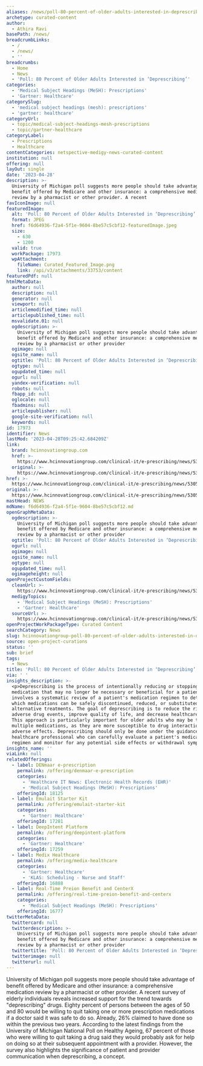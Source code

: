 ```yaml
---
aliases: /news/poll-80-percent-of-older-adults-interested-in-deprescribing
archetype: curated-content
author:
  - Athira Ravi
basePath: /news/
breadcrumbLinks:
  - /
  - /news/
  - ''
breadcrumbs:
  - Home
  - News
  - 'Poll: 80 Percent of Older Adults Interested in ‘Deprescribing’'
categories:
  - 'Medical Subject Headings (MeSH): Prescriptions'
  - 'Gartner: Healthcare'
categorySlug:
  - 'medical subject headings (mesh): prescriptions'
  - 'gartner: healthcare'
categoryUrl:
  - topic/medical-subject-headings-mesh-prescriptions
  - topic/gartner-healthcare
categoryLabel:
  - Prescriptions
  - Healthcare
contentCategories: netspective-medigy-news-curated-content
institution: null
offering: null
layOut: single
date: '2023-04-28'
description: >-
  University of Michigan poll suggests more people should take advantage of
  benefit offered by Medicare and other insurance: a comprehensive medication
  review by a pharmacist or other provider. A recent
favIconImage: null
featuredImage:
  alt: 'Poll: 80 Percent of Older Adults Interested in ‘Deprescribing’'
  format: JPEG
  href: f6d64936-f2a4-5f1e-9604-8be57c5cbf12-featuredImage.jpeg
  size:
    - 630
    - 1200
  valid: true
  workPackage: 17973
  wpAttachment:
    fileName: Curated_Featured_Image.png
    link: /api/v3/attachments/33753/content
featuredPdf: null
htmlMetaData:
  author: null
  description: null
  generator: null
  viewport: null
  articlemodified_time: null
  articlepublished_time: null
  msvalidate.01: null
  ogdescription: >-
    University of Michigan poll suggests more people should take advantage of
    benefit offered by Medicare and other insurance: a comprehensive medication
    review by a pharmacist or other provider
  ogimage: null
  ogsite_name: null
  ogtitle: 'Poll: 80 Percent of Older Adults Interested in ‘Deprescribing’'
  ogtype: null
  ogupdated_time: null
  ogurl: null
  yandex-verification: null
  robots: null
  fbapp_id: null
  oglocale: null
  fbadmins: null
  articlepublisher: null
  google-site-verification: null
  keywords: null
id: 17973
identifier: News
lastMod: '2023-04-28T09:25:42.684209Z'
link:
  brand: hcinnovationgroup.com
  href: >-
    https://www.hcinnovationgroup.com/clinical-it/e-prescribing/news/53058296/poll-80-percent-of-older-adults-interested-in-deprescribing
  original: >-
    https://www.hcinnovationgroup.com/clinical-it/e-prescribing/news/53058296/poll-80-percent-of-older-adults-interested-in-deprescribing
href: >-
  https://www.hcinnovationgroup.com/clinical-it/e-prescribing/news/53058296/poll-80-percent-of-older-adults-interested-in-deprescribing
original: >-
  https://www.hcinnovationgroup.com/clinical-it/e-prescribing/news/53058296/poll-80-percent-of-older-adults-interested-in-deprescribing
mastHead: NEWS
mdName: f6d64936-f2a4-5f1e-9604-8be57c5cbf12.md
openGraphMetaData:
  ogdescription: >-
    University of Michigan poll suggests more people should take advantage of
    benefit offered by Medicare and other insurance: a comprehensive medication
    review by a pharmacist or other provider
  ogtitle: 'Poll: 80 Percent of Older Adults Interested in ‘Deprescribing’'
  ogurl: null
  ogimage: null
  ogsite_name: null
  ogtype: null
  ogupdated_time: null
  ogimageheight: null
openProjectCustomFields:
  cleanUrl: >-
    https://www.hcinnovationgroup.com/clinical-it/e-prescribing/news/53058296/poll-80-percent-of-older-adults-interested-in-deprescribing
  medigyTopics:
    - 'Medical Subject Headings (MeSH): Prescriptions'
    - 'Gartner: Healthcare'
  sourceUrl: >-
    https://www.hcinnovationgroup.com/clinical-it/e-prescribing/news/53058296/poll-80-percent-of-older-adults-interested-in-deprescribing
openProjectWorkPackageType: Curated Content
searchCategory: News
slug: hcinnovationgroup-poll-80-percent-of-older-adults-interested-in-deprescribing
source: open-project-curations
status: ''
sub: brief
tags:
  - News
title: 'Poll: 80 Percent of Older Adults Interested in ‘Deprescribing’'
via: ' '
insights_description: >-
  <p>Deprescribing is the process of intentionally reducing or stopping
  medication that may no longer be necessary or beneficial for a patient. It
  involves a systematic review of a patient's medication regimen to determine
  which medications can be safely discontinued, reduced, or substituted with
  alternative treatments. The goal of deprescribing is to reduce the risk of
  adverse drug events, improve quality of life, and decrease healthcare costs.
  This approach is particularly important for older adults who may be taking
  multiple medications, as they are more susceptible to drug interactions and
  adverse effects. Deprescribing should only be done under the guidance of a
  healthcare professional who can carefully evaluate a patient's medication
  regimen and monitor for any potential side effects or withdrawal symptoms.</p>
insights_name: ''
viaLink: null
relatedOfferings:
  - label: DENmaar e-prescription
    permalink: /offering/denmaar-e-prescription
    categories:
      - 'Healthcare IT News: Electronic Health Records (EHR)'
      - 'Medical Subject Headings (MeSH): Prescriptions'
    offeringId: 18125
  - label: Emulait Starter Kit
    permalink: /offering/emulait-starter-kit
    categories:
      - 'Gartner: Healthcare'
    offeringId: 17281
  - label: DeepIntent Platform
    permalink: /offering/deepintent-platform
    categories:
      - 'Gartner: Healthcare'
    offeringId: 17259
  - label: Medix Healthcare
    permalink: /offering/medix-healthcare
    categories:
      - 'Gartner: Healthcare'
      - 'KLAS: Scheduling - Nurse and Staff'
    offeringId: 16888
  - label: Real-Time Preion Benefit and CenterX
    permalink: /offering/real-time-preion-benefit-and-centerx
    categories:
      - 'Medical Subject Headings (MeSH): Prescriptions'
    offeringId: 16777
twitterMetaData:
  twittercard: null
  twitterdescription: >-
    University of Michigan poll suggests more people should take advantage of
    benefit offered by Medicare and other insurance: a comprehensive medication
    review by a pharmacist or other provider
  twittertitle: 'Poll: 80 Percent of Older Adults Interested in ‘Deprescribing’'
  twitterimage: null
  twitterurl: null
---
```

<p>University of Michigan poll suggests more people should take advantage of benefit offered by Medicare and other insurance: a comprehensive medication review by a pharmacist or other provider. A recent survey of elderly individuals reveals increased support for the trend towards "deprescribing" drugs. Eighty percent of persons between the ages of 50 and 80 would be willing to quit taking one or more prescription medications if a doctor said it was safe to do so. Already, 26% claimed to have done so within the previous two years. According to the latest findings from the University of Michigan National Poll on Healthy Ageing, 67 percent of those who were willing to quit taking a drug said they would probably ask for help on doing so at their subsequent appointment with a provider. However, the survey also highlights the significance of patient and provider communication when deprescribing, a concept.</p>